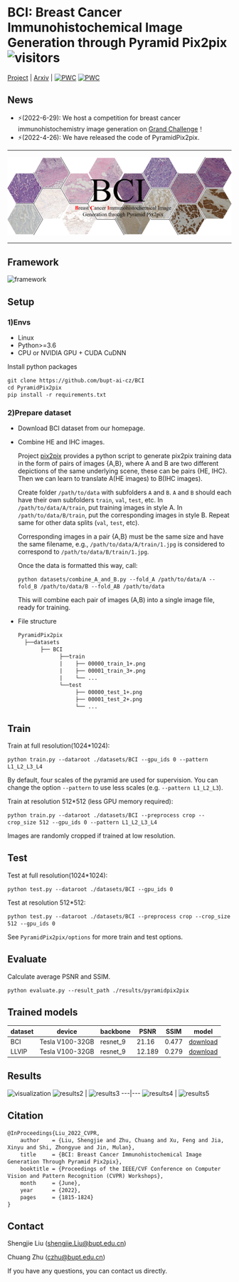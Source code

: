 # BCI: Breast Cancer Immunohistochemical Image Generation through Pyramid Pix2pix ![visitors](https://visitor-badge.glitch.me/badge?page_id=bupt-ai-cz.BCI)
[Project](https://bupt-ai-cz.github.io/BCI/) | [Arxiv](https://arxiv.org/pdf/2204.11425v1.pdf) | [![PWC](https://img.shields.io/endpoint.svg?url=https://paperswithcode.com/badge/bci-breast-cancer-immunohistochemical-image/image-to-image-translation-on-bci)](https://paperswithcode.com/sota/image-to-image-translation-on-bci?p=bci-breast-cancer-immunohistochemical-image)  [![PWC](https://img.shields.io/endpoint.svg?url=https://paperswithcode.com/badge/bci-breast-cancer-immunohistochemical-image/image-to-image-translation-on-llvip)](https://paperswithcode.com/sota/image-to-image-translation-on-llvip?p=bci-breast-cancer-immunohistochemical-image)

## News
- ⚡(2022-6-29): We host a competition for breast cancer immunohistochemistry image generation on [Grand Challenge](https://bci.grand-challenge.org/)！
- ⚡(2022-4-26): We have released the code of PyramidPix2pix.

<!--
- ⚡(2022-4-25): The data is available [HERE!](https://bupt-ai-cz.github.io/BCI/)
-->
---

![datasetview_github](imgs/datasetpreview6.png)

---
## Framework
![framework](https://github.com/bupt-ai-cz/BCI/blob/main/imgs/framework.png)
## Setup
### 1)Envs
- Linux
- Python>=3.6
- CPU or NVIDIA GPU + CUDA CuDNN

Install python packages
```
git clone https://github.com/bupt-ai-cz/BCI
cd PyramidPix2pix
pip install -r requirements.txt
```
### 2)Prepare dataset
- Download BCI dataset from our homepage.
- Combine HE and IHC images.

  Project [pix2pix](https://github.com/junyanz/pytorch-CycleGAN-and-pix2pix) provides a python script to generate pix2pix training data in the form of pairs of images {A,B}, where A and B are two different depictions of the same underlying scene, these can be pairs {HE, IHC}. Then we can learn to translate A(HE images) to B(IHC images).

  Create folder `/path/to/data` with subfolders `A` and `B`. `A` and `B` should each have their own subfolders `train`, `val`, `test`, etc. In `/path/to/data/A/train`, put training images in style A. In `/path/to/data/B/train`, put the corresponding images in style B. Repeat same for other data splits (`val`, `test`, etc).

  Corresponding images in a pair {A,B} must be the same size and have the same filename, e.g., `/path/to/data/A/train/1.jpg` is considered to correspond to `/path/to/data/B/train/1.jpg`.

  Once the data is formatted this way, call:
  ```
  python datasets/combine_A_and_B.py --fold_A /path/to/data/A --fold_B /path/to/data/B --fold_AB /path/to/data
  ```

  This will combine each pair of images (A,B) into a single image file, ready for training.

- File structure
  ```
  PyramidPix2pix
    ├──datasets
         ├── BCI
               ├──train
               |    ├── 00000_train_1+.png
               |    ├── 00001_train_3+.png
               |    └── ...
               └──test
                    ├── 00000_test_1+.png
                    ├── 00001_test_2+.png
                    └── ...

  ```
## Train
Train at full resolution(1024*1024): 
```
python train.py --dataroot ./datasets/BCI --gpu_ids 0 --pattern L1_L2_L3_L4
```
By default, four scales of the pyramid are used for supervision. You can change the option `--pattern` to use less scales (e.g. `--pattern L1_L2_L3`).

Train at resolution 512*512 (less GPU memory required):
```
python train.py --dataroot ./datasets/BCI --preprocess crop --crop_size 512 --gpu_ids 0 --pattern L1_L2_L3_L4
```
Images are randomly cropped if trained at low resolution.
## Test
Test at full resolution(1024*1024): 
```
python test.py --dataroot ./datasets/BCI --gpu_ids 0
```
Test at resolution 512*512:
```
python test.py --dataroot ./datasets/BCI --preprocess crop --crop_size 512 --gpu_ids 0
```
See `PyramidPix2pix/options` for more train and test options.
<!-- The testing process requires less memory, we recommend testing at full resolution, regardless of the resolution used in the training process. -->
## Evaluate
Calculate average PSNR and SSIM.
```
python evaluate.py --result_path ./results/pyramidpix2pix
```
## Trained models
| dataset |     device      | backbone | PSNR | SSIM | model |
|---------|-----------------|-----------------------|------------|--------|-------|
|  BCI    | Tesla V100-32GB | resnet_9  | 21.16    | 0.477  |   [download](https://github.com/bupt-ai-cz/BCI/releases/download/v1.0/trained_on_BCI.zip)    |
| LLVIP   | Tesla V100-32GB | resnet_9  | 12.189   | 0.279  |   [download](https://github.com/bupt-ai-cz/BCI/releases/download/v1.0/trained_on_LLVIP.zip)    |

## Results
![visualization](imgs/results1.png)
![results2](https://github.com/bupt-ai-cz/BCI/blob/main/imgs/results2.png) | ![results3](https://github.com/bupt-ai-cz/BCI/blob/main/imgs/results3.png)
---|---
![results4](https://github.com/bupt-ai-cz/BCI/blob/main/imgs/results4.png) | ![results5](https://github.com/bupt-ai-cz/BCI/blob/main/imgs/results5.png)


## Citation
```
@InProceedings{Liu_2022_CVPR,
    author    = {Liu, Shengjie and Zhu, Chuang and Xu, Feng and Jia, Xinyu and Shi, Zhongyue and Jin, Mulan},
    title     = {BCI: Breast Cancer Immunohistochemical Image Generation Through Pyramid Pix2pix},
    booktitle = {Proceedings of the IEEE/CVF Conference on Computer Vision and Pattern Recognition (CVPR) Workshops},
    month     = {June},
    year      = {2022},
    pages     = {1815-1824}
}
```
## Contact
Shengjie Liu (shengjie.Liu@bupt.edu.cn)

Chuang Zhu (czhu@bupt.edu.cn)

If you have any questions, you can contact us directly.
